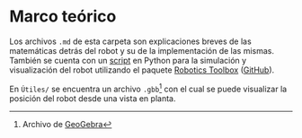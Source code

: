 # Marco teórico
Los archivos `.md` de esta carpeta son explicaciones breves de las matemáticas detrás del robot y su de la implementación de las mismas. También se cuenta con un [script](scara_sim.py) en Python para la simulación y visualización del robot utilizando el paquete [Robotics Toolbox](https://petercorke.github.io/robotics-toolbox-python/intro.html) ([GitHub](https://github.com/petercorke/robotics-toolbox-python)).

En `Útiles/` se encuentra un archivo `.gbb`[^geogebra] con el cual se puede visualizar la posición del robot desde una vista en planta.

[^geogebra]: Archivo de [GeoGebra](https://www.geogebra.org)